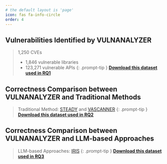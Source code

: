 ```yaml
---
# the default layout is 'page'
icon: fas fa-info-circle
order: 4
---
```

## Vulnerabilities Identified by VULNANALYZER
> 1,250 CVEs
> * 1,846 vulnerable libraries
> * 123,271 vulnerable APIs
{: .prompt-tip }
[**Download this dataset used in RQ1**](https://github.com/vulnAnalyzer/vulnAnalyzer.github.io/blob/main/data/RQ1/RQ1.xlsx)
## Correctness Comparison between VULNANALYZER and Traditional Methods
> Traditional Method: [STEADY](https://link.springer.com/article/10.1007/s10664-020-09830-x?wt_mc=Internal.Event.1.SEM.ArticleAuthorOnlineFirst&utm_source=ArticleAuthorOnlineFirst&utm_medium=email&utm_content=AA_en_06082018&ArticleAuthorOnlineFirst_20200701) and [VASCANNER](https://ieeexplore.ieee.org/abstract/document/10666791)
{: .prompt-tip }
[**Download this dataset used in RQ2**](https://github.com/vulnAnalyzer/vulnAnalyzer.github.io/blob/main/data/RQ2.xlsx)
## Correctness Comparison between VULNANALYZER and LLM-based Approaches
> LLM-based Approaches: [IRIS](https://openreview.net/pdf?id=9LdJDU7E91)
{: .prompt-tip }
[**Download this dataset used in RQ3**](https://github.com/vulnAnalyzer/vulnAnalyzer.github.io/blob/main/data/RQ3.xlsx)
